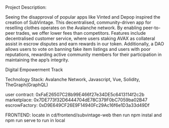 Project Description:

Seeing the disapproval of popular apps like Vinted and Depop inspired the creation of SubVintage. This decentralised, community-driven app for reselling clothes operates on the Avalanche network. By enabling peer-to-peer trades, we offer lower fees than competitors. Features include decentralised customer service, where users staking AVAX as collateral assist in escrow disputes and earn rewards in our token. Additionally, a DAO allows users to vote on banning fake item listings and users with poor reputations, rewarding active community members for their participation in maintaining the app’s integrity.

Digital Empowerment Track

Technology Stack: Avalanche Network, Javascript, Vue, Solidity, TheGraph(GraphQL)

user contract: 0xFaE26507C28b99E466f27e34DE5c6413114f2c2b
marketplace: 0x7DE773f32D6444704dE78C379F0bC7059ba02B47
escrowFactory: 0xD9E649CF26E9F14940Fc29Ac16f6e1D3a33d49Df


FRONTEND:
locate  in cd/frontend/subvintage-web
then run npm instal and npm run serve to run in local 